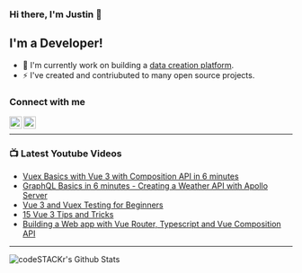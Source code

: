 ### Hi there, I'm Justin 👋

## I'm a Developer!

- 🔭 I'm currently work on building a [data creation platform](https://datatorch.io).
- ⚡ I've created and contriubuted to many open source projects.

### Connect with me

[<img align="left" alt="jsbroks | YouTube" width="22px" src="https://cdn.jsdelivr.net/npm/simple-icons@v3/icons/youtube.svg" />][youtube]
[<img align="left" alt="jsbroks | LinkedIn" width="22px" src="https://cdn.jsdelivr.net/npm/simple-icons@v3/icons/linkedin.svg" />][linkedin]

<br />

---

### 📺 Latest Youtube Videos

<!-- YOUTUBE:START -->
- [Vuex Basics with Vue 3 with Composition API in 6 minutes](https://www.youtube.com/watch?v=t_VgDeUJ3_I)
- [GraphQL Basics in 6 minutes - Creating a Weather API with Apollo Server](https://www.youtube.com/watch?v=8l7TxqWI1XA)
- [Vue 3 and Vuex Testing for Beginners](https://www.youtube.com/watch?v=Ys3iivkSh9g)
- [15 Vue 3 Tips and Tricks](https://www.youtube.com/watch?v=iVnn21cAa3M)
- [Building a Web app with Vue Router, Typescript and Vue Composition API](https://www.youtube.com/watch?v=hY7F7U8qDPA)
<!-- YOUTUBE:END -->

---

<img align="center" alt="codeSTACKr's Github Stats" src="https://github-readme-stats.vercel.app/api?username=jsbroks&show_icons=true&hide_border=true" >


[youtube]: https://www.youtube.com/channel/UCro4e-xxAYrgwt5cOccnE0A
[github]: https://www.github.com/jsbroks
[linkedin]: https://www.linkedin.com/in/jsbroks/
